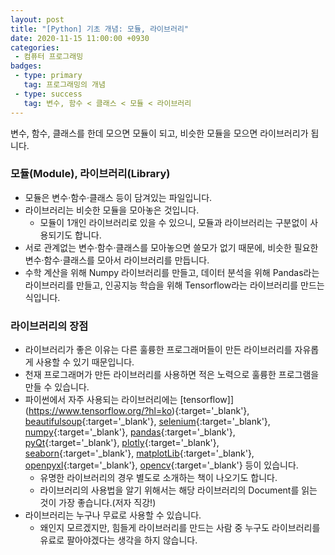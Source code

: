 ```yaml
---
layout: post
title: "[Python] 기초 개념: 모듈, 라이브러리"
date: 2020-11-15 11:00:00 +0930
categories: 
 - 컴퓨터 프로그래밍
badges:
 - type: primary
   tag: 프로그래밍의 개념
 - type: success
   tag: 변수, 함수 < 클래스 < 모듈 < 라이브러리
---
```


변수, 함수, 클래스를 한데 모으면 모듈이 되고, 비슷한 모듈을 모으면 라이브러리가 됩니다.

<!--more-->

### 모듈(Module), 라이브러리(Library)

- 모듈은 변수·함수·클래스 등이 담겨있는 파일입니다.
- 라이브러리는 비슷한 모듈을 모아놓은 것입니다.
  - 모듈이 1개인 라이브러리로 있을 수 있으니, 모듈과 라이브러리는 구분없이 사용되기도 합니다.
- 서로 관계없는 변수·함수·클래스를 모아놓으면 쓸모가 없기 때문에, 비슷한 필요한 변수·함수·클래스를 모아서 라이브러리를 만듭니다.
- 수학 계산을 위해 Numpy 라이브러리를 만들고, 데이터 분석을 위해 Pandas라는 라이브러리를 만들고, 인공지능 학습을 위해 Tensorflow라는 라이브러리를 만드는 식입니다.

### 라이브러리의 장점

- 라이브러리가 좋은 이유는 다른 훌륭한 프로그래머들이 만든 라이브러리를 자유롭게 사용할 수 있기 때문입니다.
- 천재 프로그래머가 만든 라이브러리를 사용하면 적은 노력으로 훌륭한 프로그램을 만들 수 있습니다.
- 파이썬에서 자주 사용되는 라이브러리에는 [tensorflow]](https://www.tensorflow.org/?hl=ko){:target='_blank'}, [beautifulsoup](https://www.crummy.com/software/BeautifulSoup/bs4/doc/){:target='_blank'}, [selenium](https://www.selenium.dev/){:target='_blank'}, [numpy](https://numpy.org/){:target='_blank'}, [pandas](https://pandas.pydata.org/){:target='_blank'}, [pyQt](https://www.riverbankcomputing.com/static/Docs/PyQt4/){:target='_blank'}, [plotly](https://plotly.com/python/){:target='_blank'}, [seaborn](https://seaborn.pydata.org/){:target='_blank'}, [matplotLib](https://matplotlib.org/){:target='_blank'}, [openpyxl](https://openpyxl.readthedocs.io/en/stable/){:target='_blank'}, [opencv](https://opencv.org/){:target='_blank'} 등이 있습니다.
  - 유명한 라이브러리의 경우 별도로 소개하는 책이 나오기도 합니다.
  - 라이브러리의 사용법을 알기 위해서는 해당 라이브러리의 Document를 읽는 것이 가장 좋습니다.(저자 직강!)
- 라이브러리는 누구나 무료로 사용할 수 있습니다.
  - 왜인지 모르겠지만, 힘들게 라이브러리를 만드는 사람 중 누구도 라이브러리를 유료로 팔아야겠다는 생각을 하지 않습니다.